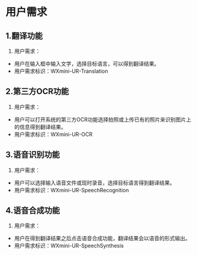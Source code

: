 # 用户需求
## 1.翻译功能 
1. 用户需求：
- 用户在输入框中输入文字，选择目标语言，可以得到翻译结果。
- 用户需求标识：WXmini-UR-Translation

## 2.第三方OCR功能  
1. 用户需求：
- 用户可以打开系统的第三方OCR功能选择拍照或上传已有的照片来识别图片上的信息得到翻译结果。
- 用户需求标识：WXmini-UR-OCR
## 3.语音识别功能
1. 用户需求：
- 用户可以选择输入语音文件或现时录音，选择目标语言得到翻译结果。
- 用户需求标识：WXmini-UR-SpeechRecognition
## 4.语音合成功能
1. 用户需求：
- 用户在得到翻译结果之后点击语音合成功能，翻译结果会以语音的形式输出。
- 用户需求标识：WXmini-UR-SpeechSynthesis
